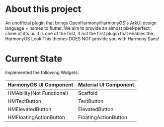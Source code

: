 # About this project
An unofficial plugin that brings OpenHarmony/HarmonyOS's ArkUI design language + names to flutter. We aim to provide an almost pixel-perfect clone of it's ui. It is one of the first, if not the first plugin that enables the HarmonyOS Look.This themes DOES NOT provide you with Harmony Sans!

# Current State
Implemented the following Widgets:

| HarmonyOS UI Component    | Material UI Component |
| ------------------------- | --------------------- |
| HMAbility(Not Functional) | Scaffold              |
| HMTextButton              | TextButton            |
| HMElevatedButton          | ElevatedButton        |
| HMFloatingActionButton    | FloatingActionButton  |

